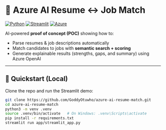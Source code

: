 # 🧠 Azure AI Resume ↔ Job Match

[![Python](https://img.shields.io/badge/Python-3.10-blue)](https://www.python.org/)
[![Streamlit](https://img.shields.io/badge/Streamlit-App-red)](https://streamlit.io/)
[![Azure](https://img.shields.io/badge/Azure-OpenAI%20%7C%20Cognitive%20Search-0089D6)](https://azure.microsoft.com)

AI-powered **proof of concept (POC)** showing how to:
- Parse resumes & job descriptions automatically
- Match candidates to jobs with **semantic search + scoring**
- Generate explainable results (strengths, gaps, and summary) using Azure OpenAI

---

## 🚀 Quickstart (Local)

Clone the repo and run the Streamlit demo:

```bash
git clone https://github.com/GoddyOtuwho/azure-ai-resume-match.git
cd azure-ai-resume-match
python3 -m venv .venv
source .venv/bin/activate   # On Windows: .venv\Scripts\activate
pip install -r requirements.txt
streamlit run app/streamlit_app.py
